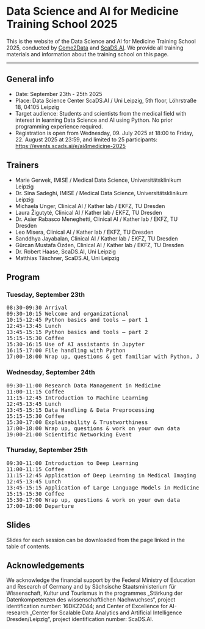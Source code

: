 # Data Science and AI for Medicine Training School 2025

This is the website of the Data Science and AI for Medicine Training School 2025, conducted by [Come2Data](https://come2data.de/) and [ScaDS.AI](https://scads.ai/). We provide all training materials and information about the training school on this page.

---

## General info

* Date: September 23th - 25th 2025
* Place: Data Science Center ScaDS.AI / Uni Leipzig, 5th floor, Löhrstraße 18, 04105 Leipzig
* Target audience: Students and scientists from the medical field with interest in learning Data Science and AI using Python. No prior programming experience required.
* Registration is open from Wednesday, 09. July 2025 at 18:00 to Friday, 22. August 2025 at 23:59, and limited to 25 participants: https://events.scads.ai/e/ai4medicine-2025

## Trainers

* Marie Gerwek, IMISE / Medical Data Science, Universitätsklinikum Leipzig
* Dr. Sina Sadeghi, IMISE / Medical Data Science, Universitätsklinikum Leipzig
* Michaela Unger, Clinical AI / Kather lab / EKFZ, TU Dresden
* Laura Žigutytė, Clinical AI / Kather lab / EKFZ, TU Dresden
* Dr. Asier Rabasco Meneghetti, Clinical AI / Kather lab / EKFZ, TU Dresden
* Leo Misera, Clinical AI / Kather lab / EKFZ, TU Dresden
* Sanddhya Jayabalan, Clinical AI / Kather lab / EKFZ, TU Dresden
* Gürcan Mustafa Özden, Clinical AI / Kather lab / EKFZ, TU Dresden
* Dr. Robert Haase, ScaDS.AI, Uni Leipzig
* Matthias Täschner, ScaDS.AI, Uni Leipzig

## Program

### Tuesday, September 23th

<pre>
08:30-09:30	Arrival
09:30-10:15	Welcome and organizational
10:15-12:45	Python basics and tools – part 1
12:45-13:45	Lunch
13:45-15:15	Python basics and tools – part 2
15:15-15:30	Coffee
15:30-16:15	Use of AI assistants in Jupyter
16:15-17:00	File handling with Python
17:00-18:00	Wrap up, questions & get familiar with Python, Jupyter and AI assistant
</pre>

### Wednesday, September 24th

<pre>
09:30-11:00	Research Data Management in Medicine 
11:00-11:15	Coffee
11:15-12:45	Introduction to Machine Learning 
12:45-13:45	Lunch
13:45-15:15	Data Handling & Data Preprocessing
15:15-15:30	Coffee
15:30-17:00	Explainability & Trustworthiness
17:00-18:00	Wrap up, questions & work on your own data
19:00-21:00	Scientific Networking Event
</pre>

### Thursday, September 25th

<pre>
09:30-11:00	Introduction to Deep Learning
11:00-11:15	Coffee
11:15-12:45	Application of Deep Learning in Medical Imaging (Radiology)
12:45-13:45	Lunch
13:45-15:15	Application of Large Language Models in Medicine
15:15-15:30	Coffee
15:30-17:00	Wrap up, questions & work on your own data
17:00-18:00	Departure	
</pre>

## Slides

Slides for each session can be downloaded from the page linked in the table of contents.

## Acknowledgements

We acknowledge the financial support by the Federal Ministry of Education and Research of Germany and by Sächsische Staatsministerium für Wissenschaft, Kultur und Tourismus in the programmes „Stärkung der Datenkompetenzen des wissenschaftlichen Nachwuchses“, project identification number: 16DKZ2044; and Center of Excellence for AI-research „Center for Scalable Data Analytics and Artificial Intelligence Dresden/Leipzig“, project identification number: ScaDS.AI.
